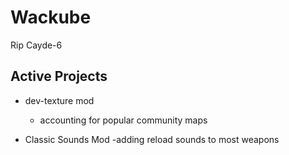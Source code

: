 # Wackube
Rip Cayde-6

## Active Projects
- dev-texture mod
  - accounting for popular community maps

- Classic Sounds Mod
  -adding reload sounds to most weapons
